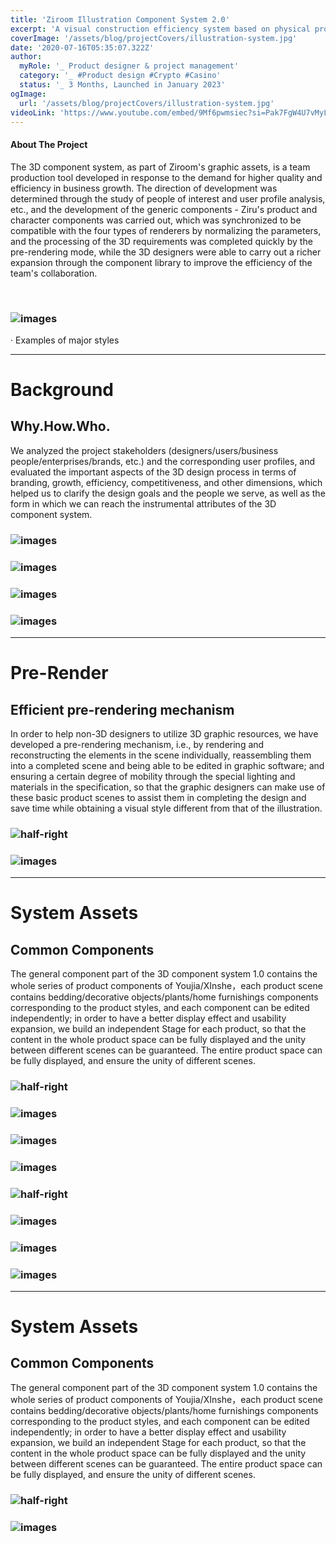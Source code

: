 ```yaml
---
title: 'Ziroom Illustration Component System 2.0'
excerpt: 'A visual construction efficiency system based on physical products.'
coverImage: '/assets/blog/projectCovers/illustration-system.jpg'
date: '2020-07-16T05:35:07.322Z'
author:
  myRole: '_ Product designer & project management'
  category: '_ #Product design #Crypto #Casino'
  status: '_ 3 Months, Launched in January 2023'
ogImage:
  url: '/assets/blog/projectCovers/illustration-system.jpg'
videoLink: 'https://www.youtube.com/embed/9Mf6pwmsiec?si=Pak7FgW4U7vMyLu7'
---
```


#### About The Project
The 3D component system, as part of Ziroom's graphic assets, is a team production tool developed in response to the demand for higher quality and efficiency in business growth. The direction of development was determined through the study of people of interest and user profile analysis, etc., and the development of the generic components - Ziru's product and character components was carried out, which was synchronized to be compatible with the four types of renderers by normalizing the parameters, and the processing of the 3D requirements was completed quickly by the pre-rendering mode, while the 3D designers were able to carry out a richer expansion through the component library to improve the efficiency of the team's collaboration.


&nbsp;

### ![images](/assets/illustration-system/system-1.png "Ziroom Illustration System")
· Examples of major styles

---
# Background

## Why.How.Who.
We analyzed the project stakeholders (designers/users/business people/enterprises/brands, etc.) and the corresponding user profiles, and evaluated the important aspects of the 3D design process in terms of branding, growth, efficiency, competitiveness, and other dimensions, which helped us to clarify the design goals and the people we serve, as well as the form in which we can reach the instrumental attributes of the 3D component system.

### ![images](/assets/illustration-system/system-2.png "Ziroom Illustration System")
### ![images](/assets/illustration-system/system-3.png "Ziroom Illustration System")
### ![images](/assets/illustration-system/system-4.png "Ziroom Illustration System")
### ![images](/assets/illustration-system/system-5.png "Ziroom Illustration System")


---
# Pre-Render

## Efficient pre-rendering mechanism
In order to help non-3D designers to utilize 3D graphic resources, we have developed a pre-rendering mechanism, i.e., by rendering and reconstructing the elements in the scene individually, reassembling them into a completed scene and being able to be edited in graphic software; and ensuring a certain degree of mobility through the special lighting and materials in the specification, so that the graphic designers can make use of these basic product scenes to assist them in completing the design and save time while obtaining a visual style different from that of the illustration.

### ![half-right](/assets/illustration-system/system-animated-1.gif "Ziroom Illustration System")

### ![images](/assets/illustration-system/system-6.png "Ziroom Illustration System")

---
# System Assets

## Common Components
The general component part of the 3D component system 1.0 contains the whole series of product components of Youjia/XInshe，each product scene contains bedding/decorative objects/plants/home furnishings components corresponding to the product styles, and each component can be edited independently; in order to have a better display effect and usability expansion, we build an independent Stage for each product, so that the content in the whole product space can be fully displayed and the unity between different scenes can be guaranteed. The entire product space can be fully displayed, and ensure the unity of different scenes.

### ![half-right](/assets/illustration-system/system-animated-2.gif "Ziroom Illustration System")
### ![images](/assets/illustration-system/system-7.png "Ziroom Illustration System")
### ![images](/assets/illustration-system/system-8.png "Ziroom Illustration System")

### ![images](/assets/illustration-system/system-9.png "Ziroom Illustration System")
### ![half-right](/assets/illustration-system/system-animated-5.gif "Ziroom Illustration System")
### ![images](/assets/illustration-system/system-10.png "Ziroom Illustration System")
### ![images](/assets/illustration-system/system-11.png "Ziroom Illustration System")
<!-- ### ![half-right](/assets/illustration-system/system-animated-4.gif "Ziroom Illustration System") -->

### ![images](/assets/illustration-system/system-12.png "Ziroom Illustration System")

---
# System Assets

## Common Components
The general component part of the 3D component system 1.0 contains the whole series of product components of Youjia/XInshe，each product scene contains bedding/decorative objects/plants/home furnishings components corresponding to the product styles, and each component can be edited independently; in order to have a better display effect and usability expansion, we build an independent Stage for each product, so that the content in the whole product space can be fully displayed and the unity between different scenes can be guaranteed. The entire product space can be fully displayed, and ensure the unity of different scenes.

### ![half-right](/assets/illustration-system/system-animated-3.gif "Ziroom Illustration System")

### ![images](/assets/illustration-system/system-14.png "Ziroom Illustration System")


